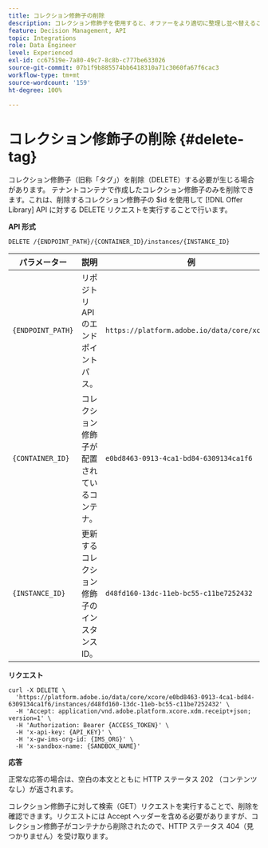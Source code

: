```yaml
---
title: コレクション修飾子の削除
description: コレクション修飾子を使用すると、オファーをより適切に整理し並べ替えることができます。
feature: Decision Management, API
topic: Integrations
role: Data Engineer
level: Experienced
exl-id: cc67519e-7a80-49c7-8c8b-c777be633026
source-git-commit: 07b1f9b885574bb6418310a71c3060fa67f6cac3
workflow-type: tm+mt
source-wordcount: '159'
ht-degree: 100%

---
```


# コレクション修飾子の削除 {#delete-tag}

コレクション修飾子（旧称「タグ」）を削除（DELETE）する必要が生じる場合があります。 テナントコンテナで作成したコレクション修飾子のみを削除できます。これは、削除するコレクション修飾子の $id を使用して [!DNL Offer Library] API に対する DELETE リクエストを実行することで行います。

**API 形式**

```http
DELETE /{ENDPOINT_PATH}/{CONTAINER_ID}/instances/{INSTANCE_ID}
```

| パラメーター | 説明 | 例 |
| --------- | ----------- | ------- |
| `{ENDPOINT_PATH}` | リポジトリ API のエンドポイントパス。 | `https://platform.adobe.io/data/core/xcore/` |
| `{CONTAINER_ID}` | コレクション修飾子が配置されているコンテナ。 | `e0bd8463-0913-4ca1-bd84-6309134ca1f6` |
| `{INSTANCE_ID}` | 更新するコレクション修飾子のインスタンス ID。 | `d48fd160-13dc-11eb-bc55-c11be7252432` |

**リクエスト**

```shell
curl -X DELETE \
  'https://platform.adobe.io/data/core/xcore/e0bd8463-0913-4ca1-bd84-6309134ca1f6/instances/d48fd160-13dc-11eb-bc55-c11be7252432' \
  -H 'Accept: application/vnd.adobe.platform.xcore.xdm.receipt+json; version=1' \
  -H 'Authorization: Bearer {ACCESS_TOKEN}' \
  -H 'x-api-key: {API_KEY}' \
  -H 'x-gw-ims-org-id: {IMS_ORG}' \
  -H 'x-sandbox-name: {SANDBOX_NAME}'
```

**応答**

正常な応答の場合は、空白の本文とともに HTTP ステータス 202 （コンテンツなし）が返されます。

コレクション修飾子に対して検索（GET）リクエストを実行することで、削除を確認できます。リクエストには Accept ヘッダーを含める必要がありますが、コレクション修飾子がコンテナから削除されたので、HTTP ステータス 404（見つかりません）を受け取ります。
